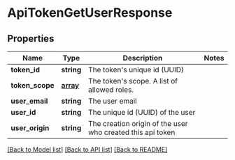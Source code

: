 # ApiTokenGetUserResponse

## Properties
Name | Type | Description | Notes
------------ | ------------- | ------------- | -------------
**token_id** | **string** | The token&#39;s unique id (UUID) | 
**token_scope** | [**array**](.md) | The token&#39;s scope. A list of allowed roles. | 
**user_email** | **string** | The user email | 
**user_id** | **string** | The unique id (UUID) of the user | 
**user_origin** | **string** | The creation origin of the user who created this api token | 

[[Back to Model list]](../README.md#documentation-for-models) [[Back to API list]](../README.md#documentation-for-api-endpoints) [[Back to README]](../README.md)

